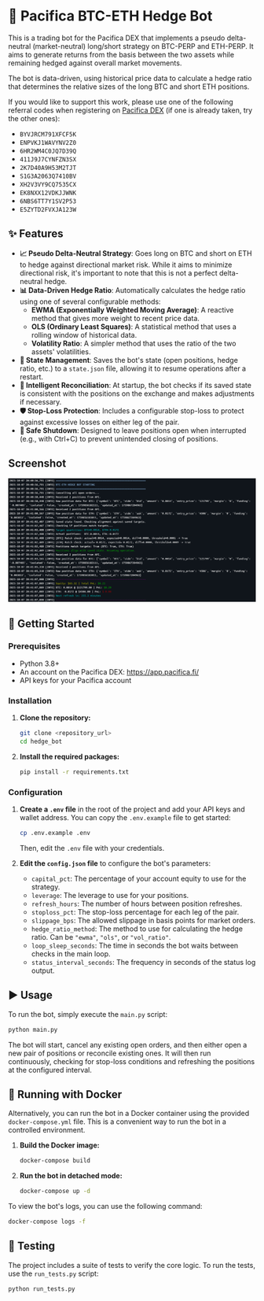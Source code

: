 # 🤖 Pacifica BTC-ETH Hedge Bot

This is a trading bot for the Pacifica DEX that implements a pseudo delta-neutral (market-neutral) long/short strategy on BTC-PERP and ETH-PERP. It aims to generate returns from the basis between the two assets while remaining hedged against overall market movements.

The bot is data-driven, using historical price data to calculate a hedge ratio that determines the relative sizes of the long BTC and short ETH positions.

If you would like to support this work, please use one of the following referral codes when registering on [Pacifica DEX](https://app.pacifica.fi/) (if one is already taken, try the other ones):

- `BYVJRCM791XFCF5K`
- `ENPVKJ1WAVYNV2Z0`
- `6HR2WM4C0JQ7D39Q`
- `411J9J7CYNFZN3SX`
- `2K7D40A9H53M2TJT`
- `S1G3A2063Q7410BV`
- `XH2V3VY9CQ7535CX`
- `EK8NXX12VDKJJWNK`
- `6NBS6TT7Y1SV2P53`
- `E5ZYTD2FVXJA123W`

## ✨ Features

- **📈 Pseudo Delta-Neutral Strategy**: Goes long on BTC and short on ETH to hedge against directional market risk. While it aims to minimize directional risk, it's important to note that this is not a perfect delta-neutral hedge.
- **📊 Data-Driven Hedge Ratio**: Automatically calculates the hedge ratio using one of several configurable methods:
    - **EWMA (Exponentially Weighted Moving Average)**: A reactive method that gives more weight to recent price data.
    - **OLS (Ordinary Least Squares)**: A statistical method that uses a rolling window of historical data.
    - **Volatility Ratio**: A simpler method that uses the ratio of the two assets' volatilities.
- **💾 State Management**: Saves the bot's state (open positions, hedge ratio, etc.) to a `state.json` file, allowing it to resume operations after a restart.
- **🧠 Intelligent Reconciliation**: At startup, the bot checks if its saved state is consistent with the positions on the exchange and makes adjustments if necessary.
- **🛡️ Stop-Loss Protection**: Includes a configurable stop-loss to protect against excessive losses on either leg of the pair.
- **🔌 Safe Shutdown**: Designed to leave positions open when interrupted (e.g., with Ctrl+C) to prevent unintended closing of positions.

## Screenshot

![Bot in action](screen.png)

## 🚀 Getting Started

### Prerequisites

- Python 3.8+
- An account on the Pacifica DEX: https://app.pacifica.fi/
- API keys for your Pacifica account

### Installation

1.  **Clone the repository:**
    ```bash
    git clone <repository_url>
    cd hedge_bot
    ```

2.  **Install the required packages:**
    ```bash
    pip install -r requirements.txt
    ```

### Configuration

1.  **Create a `.env` file** in the root of the project and add your API keys and wallet address. You can copy the `.env.example` file to get started:
    ```bash
    cp .env.example .env
    ```
    Then, edit the `.env` file with your credentials.

2.  **Edit the `config.json` file** to configure the bot's parameters:
    - `capital_pct`: The percentage of your account equity to use for the strategy.
    - `leverage`: The leverage to use for your positions.
    - `refresh_hours`: The number of hours between position refreshes.
    - `stoploss_pct`: The stop-loss percentage for each leg of the pair.
    - `slippage_bps`: The allowed slippage in basis points for market orders.
    - `hedge_ratio_method`: The method to use for calculating the hedge ratio. Can be `"ewma"`, `"ols"`, or `"vol_ratio"`.
    - `loop_sleep_seconds`: The time in seconds the bot waits between checks in the main loop.
    - `status_interval_seconds`: The frequency in seconds of the status log output.

## ▶️ Usage

To run the bot, simply execute the `main.py` script:

```bash
python main.py
```

The bot will start, cancel any existing open orders, and then either open a new pair of positions or reconcile existing ones. It will then run continuously, checking for stop-loss conditions and refreshing the positions at the configured interval.

## 🐳 Running with Docker

Alternatively, you can run the bot in a Docker container using the provided `docker-compose.yml` file. This is a convenient way to run the bot in a controlled environment.

1.  **Build the Docker image:**
    ```bash
    docker-compose build
    ```

2.  **Run the bot in detached mode:**
    ```bash
    docker-compose up -d
    ```

To view the bot's logs, you can use the following command:
```bash
docker-compose logs -f
```

## 🧪 Testing

The project includes a suite of tests to verify the core logic. To run the tests, use the `run_tests.py` script:

```bash
python run_tests.py
```
